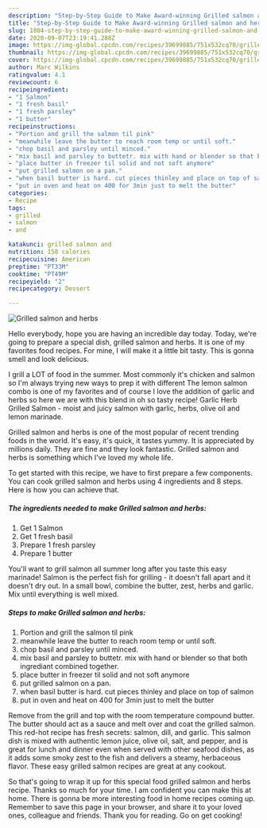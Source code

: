 ```yaml
---
description: "Step-by-Step Guide to Make Award-winning Grilled salmon and herbs"
title: "Step-by-Step Guide to Make Award-winning Grilled salmon and herbs"
slug: 1804-step-by-step-guide-to-make-award-winning-grilled-salmon-and-herbs
date: 2020-09-07T23:19:41.288Z
image: https://img-global.cpcdn.com/recipes/39699885/751x532cq70/grilled-salmon-and-herbs-recipe-main-photo.jpg
thumbnail: https://img-global.cpcdn.com/recipes/39699885/751x532cq70/grilled-salmon-and-herbs-recipe-main-photo.jpg
cover: https://img-global.cpcdn.com/recipes/39699885/751x532cq70/grilled-salmon-and-herbs-recipe-main-photo.jpg
author: Marc Wilkins
ratingvalue: 4.1
reviewcount: 6
recipeingredient:
- "1 Salmon"
- "1 fresh basil"
- "1 fresh parsley"
- "1 butter"
recipeinstructions:
- "Portion and grill the salmon til pink"
- "meanwhile leave the butter to reach room temp or until soft."
- "chop basil and parsley until minced."
- "mix basil and parsley to buttetr. mix with hand or blender so that both ingrediant combined together."
- "place butter in freezer til solid and not soft anymore"
- "put grilled salmon on a pan."
- "when basil butter is hard. cut pieces thinley and place on top of salmon"
- "put in oven and heat on 400 for 3min just to melt the butter"
categories:
- Recipe
tags:
- grilled
- salmon
- and

katakunci: grilled salmon and 
nutrition: 158 calories
recipecuisine: American
preptime: "PT33M"
cooktime: "PT49M"
recipeyield: "2"
recipecategory: Dessert

---
```



![Grilled salmon and herbs](https://img-global.cpcdn.com/recipes/39699885/751x532cq70/grilled-salmon-and-herbs-recipe-main-photo.jpg)

Hello everybody, hope you are having an incredible day today. Today, we're going to prepare a special dish, grilled salmon and herbs. It is one of my favorites food recipes. For mine, I will make it a little bit tasty. This is gonna smell and look delicious.

I grill a LOT of food in the summer. Most commonly it&#39;s chicken and salmon so I&#39;m always trying new ways to prep it with different The lemon salmon combo is one of my favorites and of course I love the addition of garlic and herbs so here we are with this blend in oh so tasty recipe! Garlic Herb Grilled Salmon - moist and juicy salmon with garlic, herbs, olive oil and lemon marinade.

Grilled salmon and herbs is one of the most popular of recent trending foods in the world. It's easy, it's quick, it tastes yummy. It is appreciated by millions daily. They are fine and they look fantastic. Grilled salmon and herbs is something which I've loved my whole life.


To get started with this recipe, we have to first prepare a few components. You can cook grilled salmon and herbs using 4 ingredients and 8 steps. Here is how you can achieve that.

<!--inarticleads1-->

##### The ingredients needed to make Grilled salmon and herbs:

1. Get 1 Salmon
1. Get 1 fresh basil
1. Prepare 1 fresh parsley
1. Prepare 1 butter


You&#39;ll want to grill salmon all summer long after you taste this easy marinade! Salmon is the perfect fish for grilling - it doesn&#39;t fall apart and it doesn&#39;t dry out. In a small bowl, combine the butter, zest, herbs and garlic. Mix until everything is well mixed. 

<!--inarticleads2-->

##### Steps to make Grilled salmon and herbs:

1. Portion and grill the salmon til pink
1. meanwhile leave the butter to reach room temp or until soft.
1. chop basil and parsley until minced.
1. mix basil and parsley to buttetr. mix with hand or blender so that both ingrediant combined together.
1. place butter in freezer til solid and not soft anymore
1. put grilled salmon on a pan.
1. when basil butter is hard. cut pieces thinley and place on top of salmon
1. put in oven and heat on 400 for 3min just to melt the butter


Remove from the grill and top with the room temperature compound butter. The butter should act as a sauce and melt over and coat the grilled salmon. This red-hot recipe has fresh secrets: salmon, dill, and garlic. This salmon dish is mixed with authentic lemon juice, olive oil, salt, and pepper, and is great for lunch and dinner even when served with other seafood dishes, as it adds some smoky zest to the fish and delivers a steamy, herbaceous flavor. These easy grilled salmon recipes are great at any cookout. 

So that's going to wrap it up for this special food grilled salmon and herbs recipe. Thanks so much for your time. I am confident you can make this at home. There is gonna be more interesting food in home recipes coming up. Remember to save this page in your browser, and share it to your loved ones, colleague and friends. Thank you for reading. Go on get cooking!
